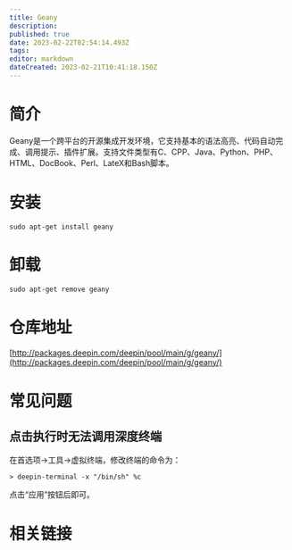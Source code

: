 ```yaml
---
title: Geany
description: 
published: true
date: 2023-02-22T02:54:14.493Z
tags: 
editor: markdown
dateCreated: 2023-02-21T10:41:18.150Z
---
```


# 简介

Geany是一个跨平台的开源集成开发环境，它支持基本的语法高亮、代码自动完成、调用提示、插件扩展。支持文件类型有C、CPP、Java、Python、PHP、 HTML、DocBook、Perl、LateX和Bash脚本。

# 安装

`sudo apt-get install geany`

# 卸载

`sudo apt-get remove geany`

# 仓库地址

[http://packages.deepin.com/deepin/pool/main/g/geany/](http://packages.deepin.com/deepin/pool/main/g/geany/)


# 常见问题
## 点击执行时无法调用深度终端
在首选项→工具→虚拟终端，修改终端的命令为：

`> deepin-terminal -x "/bin/sh" %c` 

点击“应用”按钮后即可。

# 相关链接